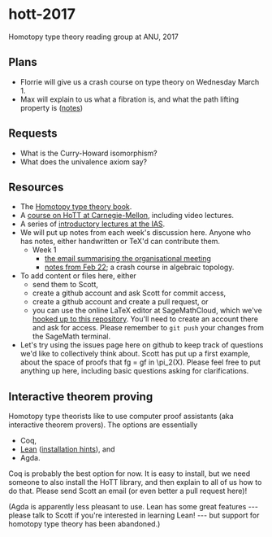 # hott-2017
Homotopy type theory reading group at ANU, 2017

Plans
---

* Florrie will give us a crash course on type theory on Wednesday March 1.
* Max will explain to us what a fibration is, and what the path lifting property is ([notes](https://github.com/semorrison/hott-2017/blob/master/notes/week-1/fibrations.tex))

Requests
---

* What is the Curry-Howard isomorphism?
* What does the univalence axiom say?

Resources
---

* The [Homotopy type theory book](https://homotopytypetheory.org/book/).
* A [course on HoTT at Carnegie-Mellon](http://www.cs.cmu.edu/~rwh/courses/hott/), including video lectures.
* A series of [introductory lectures at the IAS](https://video.ias.edu/univalent/).
* We will put up notes from each week's discussion here. Anyone who has notes, either handwritten or TeX'd can contribute them.
    * Week 1
        * [the email summarising the organisational meeting](https://github.com/semorrison/hott-2017/blob/master/notes/week-1/organisational-meeting.md)
        * [notes from Feb 22](https://github.com/semorrison/hott-2017/blob/master/notes/week-1/2017-02-22_algebraic-topology.pdf); a crash course in algebraic topology.
* To add content or files here, either
    * send them to Scott,
    * create a github account and ask Scott for commit access, 
    * create a github account and create a pull request, or
    * you can use the online LaTeX editor at SageMathCloud, which we've [hooked up to this repository](https://cloud.sagemath.com/projects/73ac273c-acff-45e1-b1ab-c4e55ae33e5f/files/hott-2017/). You'll need to create an account there and ask for access. Please remember to `git push` your changes from the SageMath terminal.
* Let's try using the issues page here on github to keep track of questions we'd like to collectively think about. Scott has put up a first example, about the space of proofs that fg = gf in \pi_2(X). Please feel free to put anything up here, including basic questions asking for clarifications.

Interactive theorem proving
---

Homotopy type theorists like to use computer proof assistants (aka interactive theorem provers). The options are essentially
* Coq,
* [Lean](https://leanprover.github.io/) ([installation hints](https://github.com/semorrison/proof/blob/master/getting-started.md)), and
* Agda.

Coq is probably the best option for now. It is easy to install, but we need someone to also install the HoTT library, and then explain to all of us how to do that. Please send Scott an email (or even better a pull request here)!

(Agda is apparently less pleasant to use. Lean has some great features --- please talk to Scott if you're interested in learning Lean! --- but support for homotopy type theory has been abandoned.)
